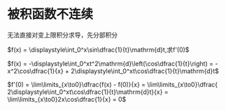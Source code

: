 # 被积函数不连续

无法直接对变上限积分求导，先分部积分

$f(x) = \displaystyle\int_0^x\sin\dfrac{1}{t}\mathrm{d}t,求f'(0)$

$f(x) = -\displaystyle\int_0^xt^2\mathrm{d}\left(\cos\dfrac{1}{t}\right) = -x^2\cos\dfrac{1}{x} + 2\displaystyle\int_0^xt\cos\dfrac{1}{t}\mathrm{d}t$

$f'(0) = \lim\limits_{x\to0}\dfrac{f(x) - f(0)}{x}  = \lim\limits_{x\to0}\dfrac{ 2\displaystyle\int_0^xt\cos\dfrac{1}{t}\mathrm{d}t}{x} = \lim\limits_{x\to0}2x\cos\dfrac{1}{x} = 0$